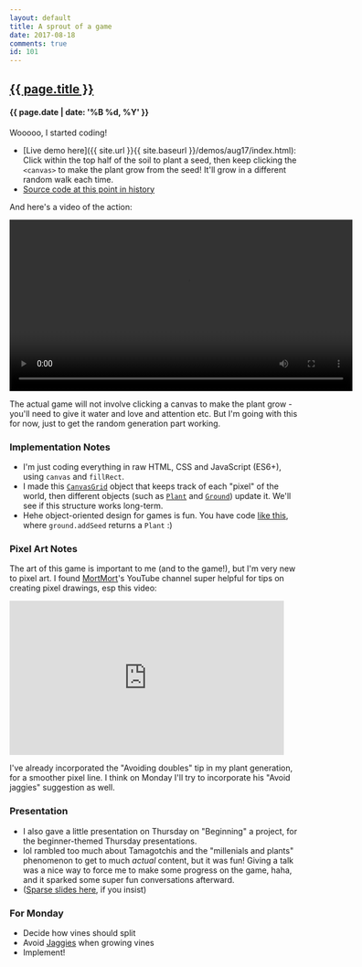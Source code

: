 ```yaml
---
layout: default
title: A sprout of a game
date: 2017-08-18
comments: true
id: 101
---
```


## <a href="{{ site.baseurl }}{{ page.url }}">{{ page.title }}</a>
#### {{ page.date | date: '%B %d, %Y' }}

Wooooo, I started coding!

- [Live demo here]({{ site.url }}{{ site.baseurl }}/demos/aug17/index.html): Click within the top half of the soil to plant a seed, then keep clicking the `<canvas>` to make the plant grow from the seed! It'll grow in a different random walk each time.
- [Source code at this point in history](https://github.com/vrk/plantsim/tree/1e3086acc75adb8c7d666378514624b4090eb7db)

And here's a video of the action:

<video src="{{ site.url }}{{ site.baseurl }}/assets/videos/plant-grow.mp4" height="300" autoplay loop></video>

The actual game will not involve clicking a canvas to make the plant grow - you'll need to give it water and love and attention etc. But I'm going with this for now, just to get the random generation part working.

### Implementation Notes

- I'm just coding everything in raw HTML, CSS and JavaScript (ES6+), using `canvas` and `fillRect`.
- I made this [`CanvasGrid`](https://github.com/vrk/plantsim/blob/1e3086acc75adb8c7d666378514624b4090eb7db/js/canvas-grid.js) object that keeps track of each "pixel" of the world, then different objects (such as [`Plant`](https://github.com/vrk/plantsim/blob/1e3086acc75adb8c7d666378514624b4090eb7db/js/plant.js) and [`Ground`](https://github.com/vrk/plantsim/blob/1e3086acc75adb8c7d666378514624b4090eb7db/js/ground.js)) update it. We'll see if this structure works long-term.
- Hehe object-oriented design for games is fun. You have code [like this](https://github.com/vrk/plantsim/blob/1e3086acc75adb8c7d666378514624b4090eb7db/js/world.js#L28), where `ground.addSeed` returns a `Plant` :)

### Pixel Art Notes

The art of this game is important to me (and to the game!), but I'm very new to pixel art. I found [MortMort](https://www.youtube.com/channel/UCsn9MzwyPKeCE6MEGtMU4gg)'s YouTube channel super helpful for tips on creating pixel drawings, esp this video:

<iframe width="480" height="270" src="https://www.youtube.com/embed/gW1G_FLsuEs?rel=0&amp;showinfo=0" frameborder="0" allowfullscreen></iframe>

I've already incorporated the "Avoiding doubles" tip in my plant generation, for a smoother pixel line. I think on Monday I'll try to incorporate his "Avoid jaggies" suggestion as well.

### Presentation

- I also gave a little presentation on Thursday on "Beginning" a project, for the beginner-themed Thursday presentations.
- lol rambled too much about Tamagotchis and the "millenials and plants" phenomenon to get to much _actual_ content, but it was fun! Giving a talk was a nice way to force me to make some progress on the game, haha, and it sparked some super fun conversations afterward.
- ([Sparse slides here](https://docs.google.com/presentation/d/1ZibJ7lA2lLQ4fQMFGMlAGcARnvbOYZY3IShjKJMQKJU/edit#slide=id.p), if you insist)

### For Monday
- Decide how vines should split
- Avoid [Jaggies](https://www.youtube.com/embed/gW1G_FLsuEs) when growing vines
- Implement!
